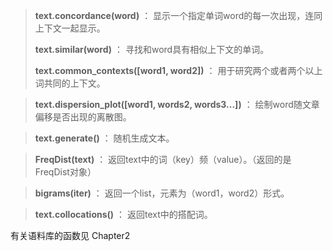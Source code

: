 > **text.concordance(word)** ：
> 显示一个指定单词word的每一次出现，连同上下文一起显示。
>
> **text.similar(word)** ：
> 寻找和word具有相似上下文的单词。
>
> **text.common_contexts([word1, word2])** ：
> 用于研究两个或者两个以上词共同的上下文。

> **text.dispersion_plot([word1, words2, words3...])** ：
> 绘制word随文章偏移是否出现的离散图。

> **text.generate()** ：
> 随机生成文本。

> **FreqDist(text)** ：
> 返回text中的词（key）频（value）。（返回的是FreqDist对象）

> **bigrams(iter)** ：
> 返回一个list，元素为（word1，word2）形式。

> **text.collocations()** ：
> 返回text中的搭配词。


有关语料库的函数见 Chapter2